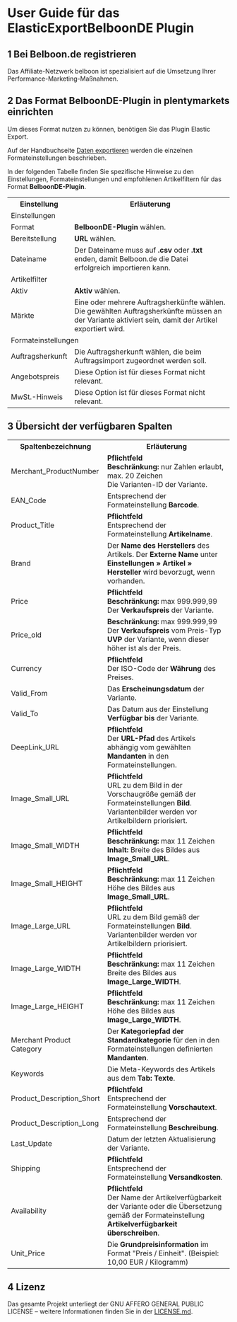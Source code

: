 # User Guide für das ElasticExportBelboonDE Plugin

<div class="container-toc"></div>

## 1 Bei Belboon.de registrieren

Das Affiliate-Netzwerk belboon ist spezialisiert auf die Umsetzung Ihrer Performance-Marketing-Maßnahmen.

## 2 Das Format BelboonDE-Plugin in plentymarkets einrichten

Um dieses Format nutzen zu können, benötigen Sie das Plugin Elastic Export.

Auf der Handbuchseite [Daten exportieren](https://www.plentymarkets.eu/handbuch/datenaustausch/daten-exportieren/#4) werden die einzelnen Formateinstellungen beschrieben.

In der folgenden Tabelle finden Sie spezifische Hinweise zu den Einstellungen, Formateinstellungen und empfohlenen Artikelfiltern für das Format **BelboonDE-Plugin**.
<table>
    <tr>
        <th>
            Einstellung
        </th>
        <th>
            Erläuterung
        </th>
    </tr>
    <tr>
        <td class="th" colspan="2">
            Einstellungen
        </td>
    </tr>
    <tr>
        <td>
            Format
        </td>
        <td>
            <b>BelboonDE-Plugin</b> wählen.
        </td>        
    </tr>
    <tr>
        <td>
            Bereitstellung
        </td>
        <td>
            <b>URL</b> wählen.
        </td>        
    </tr>
    <tr>
        <td>
            Dateiname
        </td>
        <td>
            Der Dateiname muss auf <b>.csv</b> oder <b>.txt</b> enden, damit Belboon.de die Datei erfolgreich importieren kann.
        </td>        
    </tr>
    <tr>
        <td class="th" colspan="2">
            Artikelfilter
        </td>
    </tr>
    <tr>
        <td>
            Aktiv
        </td>
        <td>
            <b>Aktiv</b> wählen.
        </td>        
    </tr>
    <tr>
        <td>
            Märkte
        </td>
        <td>
            Eine oder mehrere Auftragsherkünfte wählen. Die gewählten Auftragsherkünfte müssen an der Variante aktiviert sein, damit der Artikel exportiert wird.
        </td>        
    </tr>
    <tr>
        <td class="th" colspan="2">
            Formateinstellungen
        </td>
    </tr>
    <tr>
        <td>
            Auftragsherkunft
        </td>
        <td>
            Die Auftragsherkunft wählen, die beim Auftragsimport zugeordnet werden soll.
        </td>        
    </tr>
    <tr>
        <td>
            Angebotspreis
        </td>
        <td>
            Diese Option ist für dieses Format nicht relevant.
        </td>        
    </tr>
    <tr>
        <td>
            MwSt.-Hinweis
        </td>
        <td>
            Diese Option ist für dieses Format nicht relevant.
        </td>        
    </tr>
</table>


## 3 Übersicht der verfügbaren Spalten

<table>
    <tr>
        <th>
            Spaltenbezeichnung
        </th>
        <th>
            Erläuterung
        </th>
    </tr>
    <tr>
        <td>
            Merchant_ProductNumber
        </td>
        <td>
            <b>Pflichtfeld</b><br>
            <b>Beschränkung:</b> nur Zahlen erlaubt, max. 20 Zeichen<br>
            Die Varianten-ID der Variante.
        </td>        
    </tr>
    <tr>
        <td>
            EAN_Code
        </td>
        <td>
            Entsprechend der Formateinstellung <b>Barcode</b>.
        </td>        
    </tr>
    <tr>
        <td>
            Product_Title
        </td>
        <td>
            <b>Pflichtfeld</b><br>
            Entsprechend der Formateinstellung <b>Artikelname</b>.
        </td>        
    </tr>
    <tr>
        <td>
            Brand
        </td>
        <td>
            Der <b>Name des Herstellers</b> des Artikels. Der <b>Externe Name</b> unter <b>Einstellungen » Artikel » Hersteller</b> wird bevorzugt, wenn vorhanden.
        </td>        
    </tr>
    <tr>
        <td>
            Price
        </td>
        <td>
            <b>Pflichtfeld</b><br>
            <b>Beschränkung:</b> max 999.999,99 <br>
            Der <b>Verkaufspreis</b> der Variante.
        </td>        
    </tr>
    <tr>
        <td>
            Price_old
        </td>
        <td>
            <b>Beschränkung:</b> max 999.999,99 <br>
            Der <b>Verkaufspreis</b> vom Preis-Typ <b>UVP</b> der Variante, wenn dieser höher ist als der Preis.
        </td>        
    </tr>
    <tr>
        <td>
            Currency
        </td>
        <td>
            <b>Pflichtfeld</b><br>
            Der ISO-Code der <b>Währung</b> des Preises.
        </td>        
    </tr>
    <tr>
        <td>
            Valid_From
        </td>
        <td>
            Das <b>Erscheinungsdatum</b> der Variante. 
        </td>        
    </tr>
    <tr>
        <td>
            Valid_To
        </td>
        <td>
            Das Datum aus der Einstellung <b>Verfügbar bis</b> der Variante.
        </td>        
    </tr>
    <tr>
        <td>
            DeepLink_URL
        </td>
        <td>
            <b>Pflichtfeld</b><br>
            Der <b>URL-Pfad</b> des Artikels abhängig vom gewählten <b>Mandanten</b> in den Formateinstellungen.
        </td>        
    </tr>
    <tr>
        <td>
            Image_Small_URL
        </td>
        <td>
            <b>Pflichtfeld</b><br>
            URL zu dem Bild in der Vorschaugröße gemäß der Formateinstellungen <b>Bild</b>. Variantenbilder werden vor Artikelbildern priorisiert.
        </td>        
    </tr>
    <tr>
        <td>
            Image_Small_WIDTH
        </td>
        <td>
            <b>Pflichtfeld</b><br>
            <b>Beschränkung:</b> max 11 Zeichen<br>
            <b>Inhalt:</b> Breite des Bildes aus <b>Image_Small_URL</b>.
        </td>        
    </tr>
    <tr>
        <td>
            Image_Small_HEIGHT
        </td>
        <td>
            <b>Pflichtfeld</b><br>
            <b>Beschränkung:</b> max 11 Zeichen<br>
            Höhe des Bildes aus <b>Image_Small_URL</b>.
        </td>        
    </tr>
    <tr>
        <td>
            Image_Large_URL
        </td>
        <td>
            <b>Pflichtfeld</b><br>
            URL zu dem Bild gemäß der Formateinstellungen <b>Bild</b>. Variantenbilder werden vor Artikelbildern priorisiert. 
        </td>        
    </tr>
    <tr>
        <td>
            Image_Large_WIDTH
        </td>
        <td>
            <b>Pflichtfeld</b><br>
            <b>Beschränkung:</b> max 11 Zeichen<br>
            Breite des Bildes aus <b>Image_Large_WIDTH</b>.
        </td>        
    </tr>
    <tr>
        <td>
            Image_Large_HEIGHT
        </td>
        <td>
            <b>Pflichtfeld</b><br>
            <b>Beschränkung:</b> max 11 Zeichen<br>
            Höhe des Bildes aus <b>Image_Large_WIDTH</b>.
        </td>        
    </tr>
    <tr>
        <td>
            Merchant Product Category
        </td>
        <td>
            Der <b>Kategoriepfad der Standardkategorie</b> für den in den Formateinstellungen definierten <b>Mandanten</b>.
        </td>        
    </tr>
    <tr>
        <td>
            Keywords
        </td>
        <td>
            Die Meta-Keywords des Artikels aus dem <b>Tab: Texte</b>.
        </td>        
    </tr>
    <tr>
        <td>
            Product_Description_Short
        </td>
        <td>
            <b>Pflichtfeld</b><br>
            Entsprechend der Formateinstellung <b>Vorschautext</b>.
        </td>        
    </tr>
    <tr>
        <td>
            Product_Description_Long
        </td>
        <td>
            Entsprechend der Formateinstellung <b>Beschreibung</b>.
        </td>        
    </tr>
    <tr>
        <td>
            Last_Update
        </td>
        <td>
            Datum der letzten Aktualisierung der Variante.
        </td>        
    </tr>
    <tr>
        <td>
            Shipping
        </td>
        <td>
            <b>Pflichtfeld</b><br>
            Entsprechend der Formateinstellung <b>Versandkosten</b>.
        </td>        
    </tr>
    <tr>
        <td>
            Availability
        </td>
        <td>
            <b>Pflichtfeld</b><br>
            Der Name der Artikelverfügbarkeit der Variante oder die Übersetzung gemäß der Formateinstellung <b>Artikelverfügbarkeit überschreiben</b>.
        </td>        
    </tr>
    <tr>
        <td>
            Unit_Price
        </td>
        <td>
            Die <b>Grundpreisinformation</b> im Format "Preis / Einheit". (Beispiel: 10,00 EUR / Kilogramm)
        </td>        
    </tr>
</table>

## 4 Lizenz

Das gesamte Projekt unterliegt der GNU AFFERO GENERAL PUBLIC LICENSE – weitere Informationen finden Sie in der [LICENSE.md](https://github.com/plentymarkets/plugin-elastic-export-belboon-de/blob/master/LICENSE.md).
